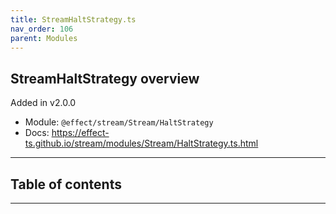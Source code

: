 ```yaml
---
title: StreamHaltStrategy.ts
nav_order: 106
parent: Modules
---
```


## StreamHaltStrategy overview

Added in v2.0.0

- Module: `@effect/stream/Stream/HaltStrategy`
- Docs: https://effect-ts.github.io/stream/modules/Stream/HaltStrategy.ts.html

---

<h2 class="text-delta">Table of contents</h2>

---
